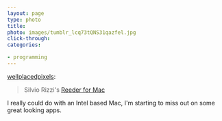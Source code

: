 ```yaml
---
layout: page
type: photo
title: 
photo: images/tumblr_lcq73tQNS31qazfel.jpg
click-through: 
categories: 

- programming
---
```

<p><a href="http://wellplacedpixels.com/post/2054364619/silvio-rizzis-reeder-for-mac" class="tumblr_blog">wellplacedpixels</a>:</p>

<blockquote><p>Silvio Rizzi's <a href="http://madeatgloria.com/brewery">Reeder for Mac</a></p></blockquote>

<p>I really could do with an Intel based Mac, I'm starting to miss out on some great looking apps.</p>
